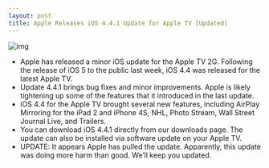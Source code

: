 ```yaml
---
layout: post
title: Apple Releases iOS 4.4.1 Update for Apple TV [Updated]
---
```

![img](http://media.idownloadblog.com/wp-content/uploads/2011/08/apple-tv-2.jpg)
* Apple has released a minor iOS update for the Apple TV 2G. Following the release of iOS 5 to the public last week, iOS 4.4 was released for the latest Apple TV.
* Update 4.4.1 brings bug fixes and minor improvements. Apple is likely tightening up some of the features that it introduced in the last update.
* iOS 4.4 for the Apple TV brought several new features, including AirPlay Mirroring for the iPad 2 and iPhone 4S, NHL, Photo Stream, Wall Street Journal Live, and Trailers.
* You can download iOS 4.4.1 directly from our downloads page. The update can also be installed via software update on your Apple TV.
* UPDATE: It appears Apple has pulled the update. Apparently, this update was doing more harm than good. We’ll keep you updated.

